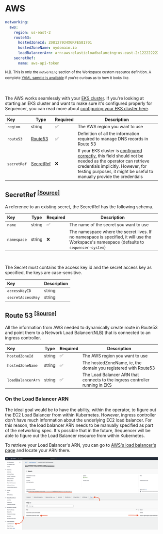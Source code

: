 # AWS

```yaml
networking:
  aws:
    region: us-east-2
    route53:
      hostedZoneId: Z08127934XGRFES81701
      hostedZoneName: mydomain.io
      loadBalancerArn: arn:aws:elasticloadbalancing:us-east-2:1222222221:loadbalancer/net/1823129738912/18731
    secretRef:
      name: aws-api-token
```
<sup>N.B. This is only the `networking` section of the Workspace custom resource definition. A complete [YAML sample is available](../../dev/samples/workspace.yaml) if you're curious as to how it looks like.</sup>

&nbsp;

The AWS works seamlessly with your [EKS cluster](https://docs.aws.amazon.com/eks/latest/userguide/clusters.html). If you're looking at starting an EKS cluster and want to make sure it's configured properly for Sequencer, you can read more about [configuring your EKS cluster here](../managed/eks.md).

|Key|Type|Required|Description|
|:----|-|-|-|
|`region`|string|✅|The AWS region you want to use|
|`route53`|[Route53](#route53)|✅|Definition of all the information required to manage DNS records in Route 53|
|`secretRef`|[SecretRef](#credentials)|❌|If your EKS cluster is [configured correctly](../managed/eks.md), this field should not be needed as the operator can retrieve credentials implicitly. However, for testing purposes, it might be useful to manually provide the credentials|

## SecretRef <sup>[[Source]](../../api/v1alpha1/utils/reference.go)</sup>

A reference to an existing secret, the SecretRef has the following schema.

|Key|Type|Required|Description|
|:----|-|-|-|
|`name`|string|✅|The name of the secret you want to use|
|`namespace`|string|❌|The namespace where the secret lives. If no namespace is specified, it will use the Workspace's namespace (defaults to `sequencer-system`)|

&nbsp;

The Secret must contains the access key id and the secret access key as specified, the keys are case-sensitive.

|Key|Description|
|:----|-|
|`accessKeyID`|string|The Access Key ID|
|`secretAccessKey`|string|The Secret Access Key|


## Route 53 <sup>[[Source]](../../api/v1alpha1/providers/aws.go)</sup>

All the information from AWS needed to dynamically create route in Route53 and point them to a Network Load Balancer(NLB) that is connected to an ingress controller.

|Key|Type|Required|Description|
|:----|-|-|-|
|`hostedZoneId`|string|✅|The AWS region you want to use|
|`hostedZoneName`|string|✅|The hostedZoneName, ie, the domain you registered with Route53|
|`loadBalancerArn`|string|✅|The Load Balancer ARN that connects to the ingress controller running in EKS|

### On the Load Balancer ARN

The ideal goal would be to have the ability, within the operator, to figure out the EC2 Load Balancer from within Kubernetes. However, ingress controller don't have much information about the underlying EC2 load balancer. For this reason, the load balancer ARN needs to be manually specified as part of the networking spec. It's possible that in the future, Sequencer will be able to figure out the Load Balancer resource from within Kubernetes.

To retrieve your Load Balancer's ARN, you can go to [AWS's load balancer's page](https://us-east-2.console.aws.amazon.com/ec2/home) and locate your ARN there.

![EC2 Load Balancer's page has the ARN information](../images/aws-load-balancers.png)